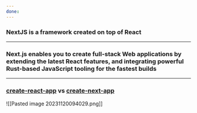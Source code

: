 ```yaml
---
done:
---
```

### NextJS is a framework created on top of React


---
### Next.js enables you to create full-stack Web applications by extending the latest React features, and integrating powerful Rust-based JavaScript tooling for the fastest builds


---

### [create-react-app](https://create-react-app.dev/) vs [create-next-app](https://nextjs.org/docs/getting-started/installation)

![[Pasted image 20231120094029.png]]
